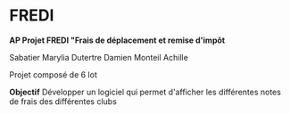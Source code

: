 # FREDI

**AP Projet FREDI "Frais de déplacement et remise d'impôt**

Sabatier Marylia
Dutertre Damien
Monteil Achille

Projet composé de 6 lot

**Objectif**
Développer un logiciel qui permet d'afficher les différentes notes de frais des différentes clubs
